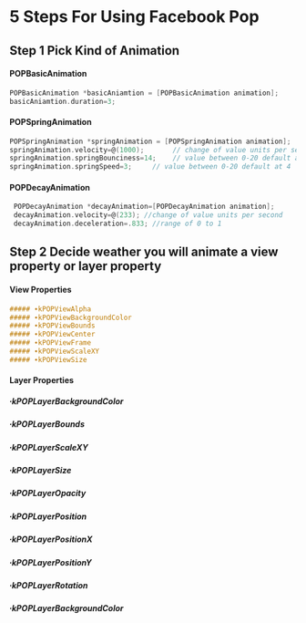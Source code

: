 <h1>5 Steps For Using Facebook Pop</h1>

## Step 1 Pick Kind of Animation

#### POPBasicAnimation
 ```objective-c
 POPBasicAnimation *basicAniamtion = [POPBasicAnimation animation];
 basicAniamtion.duration=3;
 ```
 
#### POPSpringAnimation
  ```objective-c
  POPSpringAnimation *springAnimation = [POPSpringAnimation animation];
 springAnimation.velocity=@(1000);       // change of value units per second
 springAnimation.springBounciness=14;    // value between 0-20 default at 4
 springAnimation.springSpeed=3;     // value between 0-20 default at 4
  ```
#### POPDecayAnimation
```objective-c
 POPDecayAnimation *decayAnimation=[POPDecayAnimation animation];
 decayAnimation.velocity=@(233); //change of value units per second
 decayAnimation.deceleration=.833; //range of 0 to 1
  ```

## Step 2 Decide weather you will animate a view property or layer property

#### View Properties
```objective-c
##### ∙kPOPViewAlpha 
##### ∙kPOPViewBackgroundColor 
##### ∙kPOPViewBounds 
##### ∙kPOPViewCenter 
##### ∙kPOPViewFrame 
##### ∙kPOPViewScaleXY 
##### ∙kPOPViewSize
```
#### Layer Properties
##### ∙kPOPLayerBackgroundColor 
##### ∙kPOPLayerBounds 
##### ∙kPOPLayerScaleXY 
##### ∙kPOPLayerSize 
##### ∙kPOPLayerOpacity 
##### ∙kPOPLayerPosition 
##### ∙kPOPLayerPositionX 
##### ∙kPOPLayerPositionY 
##### ∙kPOPLayerRotation 
##### ∙kPOPLayerBackgroundColor
